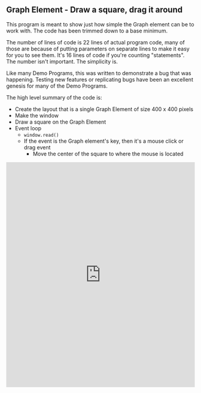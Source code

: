 ## Graph Element - Draw a square, drag it around

This program is meant to show just how simple the Graph element can be to work with.  The code has been trimmed down to a base minimum. 

The number of lines of code is 22 lines of actual program code, many of those are because of putting parameters on separate lines to make it easy for you to see them.  It's 16 lines of code if you're counting "statements".  The number isn't important.  The simplicity is.

Like many Demo Programs, this was written to demonstrate a bug that was happening.  Testing new features or replicating bugs have been an excellent genesis for many of the Demo Programs.

The high level summary of the code is:
* Create the layout that is a single Graph Element of size 400 x 400 pixels
* Make the window
* Draw a square on the Graph Element
* Event loop
    * `window.read()`
    * If the event is the Graph element's key, then it's a mouse click or drag event
        * Move the center of the square to where the mouse is located


<iframe src='https://trinket.io/embed/pygame/bef90956a6?start=result' width='100%' height='600' frameborder='0' marginwidth='0' marginheight='0' allowfullscreen></iframe>
